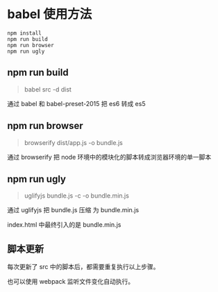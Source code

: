 # babel 使用方法

```shell
npm install
npm run build
npm run browser
npm run ugly
```

## npm run build

> babel src -d dist

通过 babel 和 babel-preset-2015 把 es6 转成 es5

## npm run browser

> browserify dist/app.js -o bundle.js

通过 browserify 把 node 环境中的模块化的脚本转成浏览器环境的单一脚本

## npm run ugly

> uglifyjs bundle.js -c -o bundle.min.js

通过 uglifyjs 把 bundle.js 压缩 为 bundle.min.js

index.html 中最终引入的是 bundle.min.js

## 脚本更新

每次更新了 src 中的脚本后，都需要重复执行以上步骤。

也可以使用 webpack 监听文件变化自动执行。